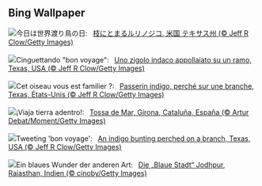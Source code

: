 ## Bing Wallpaper
![](https://www.bing.com/th?id=OHR.TexasIndigoBunting_JA-JP9651791616_UHD.jpg&w=1000)今日は世界渡り鳥の日:&nbsp;&ensp;[枝にとまるルリノジコ, 米国 テキサス州 (© Jeff R Clow/Getty Images)](https://www.bing.com/th?id=OHR.TexasIndigoBunting_JA-JP9651791616_UHD.jpg)
<br><br/>
![](https://www.bing.com/th?id=OHR.TexasIndigoBunting_IT-IT9364925475_UHD.jpg&w=1000)Cinguettando "bon voyage":&nbsp;&ensp;[Uno zigolo indaco appollaiato su un ramo, Texas, USA (© Jeff R Clow/Getty Images)](https://www.bing.com/th?id=OHR.TexasIndigoBunting_IT-IT9364925475_UHD.jpg)
<br><br/>
![](https://www.bing.com/th?id=OHR.TexasIndigoBunting_FR-FR9846433348_UHD.jpg&w=1000)Cet oiseau vous est familier ?:&nbsp;&ensp;[Passerin indigo, perché sur une branche, Texas, États-Unis (© Jeff R Clow/Getty Images)](https://www.bing.com/th?id=OHR.TexasIndigoBunting_FR-FR9846433348_UHD.jpg)
<br><br/>
![](https://www.bing.com/th?id=OHR.GironaForest_ES-ES1227964184_UHD.jpg&w=1000)¡Viaja tierra adentro!:&nbsp;&ensp;[Tossa de Mar, Girona, Cataluña, España (© Artur Debat/Moment/Getty Images)](https://www.bing.com/th?id=OHR.GironaForest_ES-ES1227964184_UHD.jpg)
<br><br/>
![](https://www.bing.com/th?id=OHR.TexasIndigoBunting_EN-GB6986084120_UHD.jpg&w=1000)Tweeting 'bon voyage':&nbsp;&ensp;[An indigo bunting perched on a branch, Texas, USA (© Jeff R Clow/Getty Images)](https://www.bing.com/th?id=OHR.TexasIndigoBunting_EN-GB6986084120_UHD.jpg)
<br><br/>
![](https://www.bing.com/th?id=OHR.BlueCityIndia_DE-DE7777501336_UHD.jpg&w=1000)Ein blaues Wunder der anderen Art:&nbsp;&ensp;[Die „Blaue Stadt“ Jodhpur, Rajasthan, Indien (© cinoby/Getty Images)](https://www.bing.com/th?id=OHR.BlueCityIndia_DE-DE7777501336_UHD.jpg)
<br><br/>
